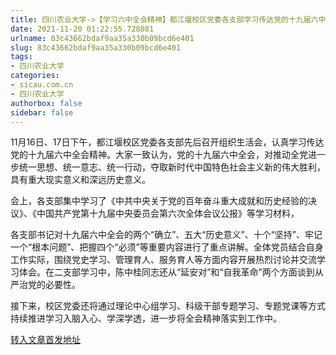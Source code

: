```yaml
---
title: 四川农业大学->【学习六中全会精神】都江堰校区党委各支部学习传达党的十九届六中全会精神 | sicau.com.cn
date: 2021-11-20 01:22:55.728081
urlname: 83c43662bdaf9aa35a330b09bcd6e401
slug: 83c43662bdaf9aa35a330b09bcd6e401
tags: 
- 四川农业大学
categories:
- sicau.com.cn
- 四川农业大学
authorbox: false
sidebar: false
---
```

11月16日、17日下午，都江堰校区党委各支部先后召开组织生活会，认真学习传达党的十九届六中全会精神。大家一致认为，党的十九届六中全会，对推动全党进一步统一思想、统一意志、统一行动，夺取新时代中国特色社会主义新的伟大胜利，具有重大现实意义和深远历史意义。  

会上，各支部集中学习了《中共中央关于党的百年奋斗重大成就和历史经验的决议》、《中国共产党第十九届中央委员会第六次全体会议公报》等学习材料，
<!--more-->
各支部书记对十九届六中全会的两个“确立”、五大“历史意义”、十个“坚持”、牢记一个“根本问题”、把握四个“必须”等重要内容进行了重点讲解。全体党员结合自身工作实际，围绕党史学习、管理育人、服务育人等方面内容开展热烈讨论并交流学习体会。在二支部学习中，陈中桂同志还从“延安对”和“自我革命”两个方面谈到从严治党的必要性。

接下来，校区党委还将通过理论中心组学习、科级干部专题学习、专题党课等方式持续推进学习入脑入心、学深学透，进一步将全会精神落实到工作中。



[转入文章首发地址](https://news.sicau.edu.cn/info/1078/65594.htm)